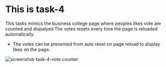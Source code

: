 # This is task-4

This tasks mimics the business college page where peoples likes vote are counted and dispalyed.The votes resets every time the page is reloaded automatically. 

- The votes can be prevented from auto reset on page reload to display likes on the page.

![screenshot-task-4-vote counter](4-task.png)